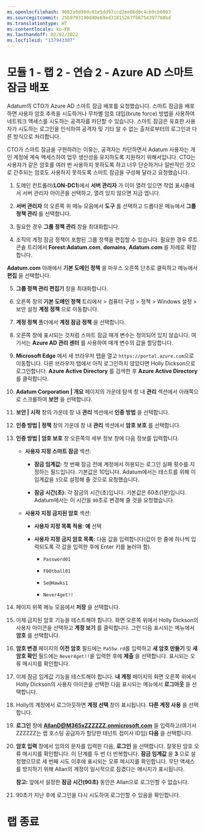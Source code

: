 ```yaml
---
ms.openlocfilehash: 9082a0d98dc81e5dd97ccd2ee86d0c4cb9cb6993
ms.sourcegitcommit: 25b9793190d40e69ed31815267fb6754397768bd
ms.translationtype: HT
ms.contentlocale: ko-KR
ms.lasthandoff: 02/02/2022
ms.locfileid: "137943307"
---
```

# <a name="module-1---lab-2---exercise-2---deploy-azure-ad-smart-lockout"></a>모듈 1 - 랩 2 - 연습 2 - Azure AD 스마트 잠금 배포 

Adatum의 CTO가 Azure AD 스마트 잠금 배포를 요청했습니다. 스마트 잠금을 배포하면 사용자 암호 추측을 시도하거나 무차별 암호 대입(brute force) 방법을 사용하여 네트워크 액세스를 시도하는 공격자를 차단할 수 있습니다. 스마트 잠금은 유효한 사용자가 시도하는 로그인을 인식하여 공격자 및 기타 알 수 없는 출처로부터의 로그인과 다른 방식으로 처리합니다. 

CTO가 스마트 잠금을 구현하려는 이유는, 공격자는 차단하면서 Adatum 사용자는 개인 계정에 계속 액세스하여 업무 생산성을 유지하도록 지원하기 위해서입니다. CTO는 사용자가 같은 암호를 여러 번 사용하지 못하도록 하고 너무 단순하거나 일반적인 것으로 간주되는 암호도 사용하지 못하도록 스마트 잠금을 구성해 달라고 요청했습니다. 

1. 도메인 컨트롤러(**LON-DC1**)에서 **서버 관리자** 가 이미 열려 있으면 작업 표시줄에서 서버 관리자 아이콘을 선택하고, 열려 있지 않으면 지금 엽니다.

2. **서버 관리자** 의 오른쪽 위 메뉴 모음에서 **도구** 를 선택하고 드롭다운 메뉴에서 **그룹 정책 관리** 를 선택합니다.

3. 필요한 경우 **그룹 정책 관리** 창을 최대화합니다.

4. 조직의 계정 잠금 정책이 포함된 그룹 정책을 편집할 수 있습니다. 필요한 경우 루트 콘솔 트리에서 **Forest:Adatum.com**, **domains**, **Adatum.com** 을 차례로 확장합니다.  <br/>

‎**Adatum.com** 아래에서 **기본 도메인 정책** 을 마우스 오른쪽 단추로 클릭하고 메뉴에서 **편집** 을 선택합니다.

5. **그룹 정책 관리 편집기** 창을 최대화합니다.

6. 오른쪽 창의 **기본 도메인 정책** 트리에서  > 컴퓨터 구성 > 정책 > Windows 설정 > 보안 설정 **계정 정책** 으로 이동합니다.

7. **계정 정책** 폴더에서 **계정 잠금 정책** 을 선택합니다.

8. 오른쪽 창에 표시되는 것처럼 스마트 잠금 매개 변수는 정의되어 있지 않습니다. 여기서는 **Azure AD 관리 센터** 를 사용하여 매개 변수의 값을 할당합니다.   <br/>

9.  **Microsoft Edge** 에서 새 브라우저 탭을 열고 `https://portal.azure.com`으로 이동합니다.  다른 브라우저 탭에서 아직 로그인하지 않았다면 Holly Dickson으로 로그인합니다. 
          **Azure Active Directory** 를 검색한 후 **Azure Active Directory** 를 클릭합니다. 

10. **Adatum Corporation | 개요** 페이지의 가운데 탐색 창 내 **관리** 섹션에서 아래쪽으로 스크롤하여 **보안** 을 선택합니다.

11. **보안 | 시작** 창의 가운데 창 내 **관리** 섹션에서 **인증 방법** 을 선택합니다.

12. **인증 방법 | 정책** 창의 가운데 창 내 **관리** 섹션에서 **암호 보호** 를 선택합니다.

13. **인증 방법 | 암호 보호** 창 오른쪽의 세부 정보 창에 다음 정보를 입력합니다.

    - **사용자 지정 스마트 잠금** 섹션:

        - **잠금 임계값:** 첫 번째 잠금 전에 계정에서 허용되는 로그인 실패 횟수를 지정하는 필드입니다. 기본값은 10입니다. Adatum에서는 테스트를 위해 이 임계값을 `3`으로 설정해 줄 것으로 요청했습니다.

        - **잠금 시간(초):** 각 잠금의 시간(초)입니다. 기본값은 60초(1분)입니다. Adatum에서는 이 시간을 `90`초로 변경해 줄 것을 요청했습니다.

    - **사용자 지정 금지된 암호** 섹션:

        - **사용자 지정 목록 적용**: **예** 선택

        - **사용자 지정 금지 암호 목록:** 다음 값을 입력합니다(값이 한 줄에 하나씩 입력되도록 각 값을 입력한 후에 Enter 키를 눌러야 함).

            - `Password01`

            - `F00tball01`

            - `Se@Hawks1`

            - `Never4get!!`

14. 페이지 위쪽 메뉴 모음에서 **저장** 을 선택합니다.

15. 이제 금지된 암호 기능을 테스트해야 합니다. 화면 오른쪽 위에서 Holly Dickson의 사용자 아이콘을 선택하고 **계정 보기** 를 클릭합니다. 그런 다음 표시되는 메뉴에서 **암호** 를 선택합니다.

16. **암호 변경** 페이지의 **이전 암호** 필드에는 `Pa55w.rd`를 입력하고 **새 암호 만들기** 및 **새 암호 확인** 필드에는 `Never4get!!`을 입력한 후에 **제출** 을 선택합니다. 표시되는 오류 메시지를 확인합니다.

17. 이제 잠금 임계값 기능을 테스트해야 합니다. **내 계정** 페이지의 화면 오른쪽 위에서 Holly Dickson의 사용자 아이콘을 선택한 다음 표시되는 메뉴에서 **로그아웃** 을 선택합니다. 

18. Holly의 계정에서 로그아웃하면 **계정 선택** 창이 표시됩니다. **다른 계정 사용** 을 선택합니다. 

19. **로그인** 창에 **AllanD@M365xZZZZZZ.onmicrosoft.com** 을 입력하고(여기서 ZZZZZZ는 랩 호스팅 공급자가 할당한 테넌트 접미사 ID임) **다음** 을 선택합니다. 

20. **암호 입력** 창에서 임의의 문자를 입력한 다음, **로그인** 을 선택합니다. 잘못된 암호 오류 메시지를 확인합니다. 이 단계를 두 번 더 반복합니다. **잠금 임계값** 을 **3** 으로 설정했으므로 세 번째 시도 이후에 표시되는 오류 메시지를 확인합니다. 무단 액세스를 방지하기 위해 Allan의 계정이 일시적으로 잠겼다는 메시지가 표시됩니다. <br/>

    **참고:** 앞에서 설정한 **잠금 시간(90초)** 동안은 Allan으로 로그인할 수 없습니다. 

21. 90초가 지난 후에 로그인을 다시 시도하여 로그인할 수 있음을 확인합니다. 

# <a name="end-of-lab"></a>랩 종료
 
